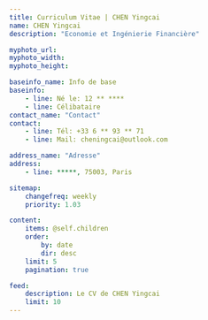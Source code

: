 ```yaml
---
title: Curriculum Vitae | CHEN Yingcai
name: CHEN Yingcai
description: "Economie et Ingénierie Financière"

myphoto_url: 
myphoto_width: 
myphoto_height: 

baseinfo_name: Info de base
baseinfo:
    - line: Né le: 12 ** ****
    - line: Célibataire
contact_name: "Contact"
contact:
    - line: Tél: +33 6 ** 93 ** 71
    - line: Mail: cheningcai@outlook.com

address_name: "Adresse"
address:
    - line: *****, 75003, Paris

sitemap:
    changefreq: weekly
    priority: 1.03

content:
    items: @self.children
    order:
        by: date
        dir: desc
    limit: 5
    pagination: true

feed:
    description: Le CV de CHEN Yingcai
    limit: 10
---
```


